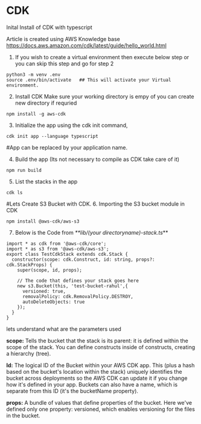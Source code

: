# CDK
Inital Install of CDK with typescript

Article is created using AWS Knowledge base https://docs.aws.amazon.com/cdk/latest/guide/hello_world.html


1. If you wish to create a virtual environment then execute below step or you can skip this step and go for step 2
```
python3 -m venv .env
source .env/bin/activate   ## This will activate your Virtual environment.
```

2. Install CDK 
Make sure your working directory is empy of you can create new directory if requried 
```
npm install -g aws-cdk
```

3. Initialize the app using the cdk init command,
```
cdk init app --language typescript
```

#App can be replaced by your application name.

4. Build the app (Its not necessary to compile as CDK take care of it)
```
npm run build
```
5. List the stacks in the app
```
cdk ls
```

#Lets Create S3 Bucket with CDK.
6. Importing the S3 bucket module in CDK
```
npm install @aws-cdk/aws-s3
```

7. Below is the Code from 
_**lib/(your directoryname)-stack.ts_**
```
import * as cdk from '@aws-cdk/core';
import * as s3 from '@aws-cdk/aws-s3';
export class TestCdkStack extends cdk.Stack {
  constructor(scope: cdk.Construct, id: string, props?: cdk.StackProps) {
    super(scope, id, props);

    // The code that defines your stack goes here
    new s3.Bucket(this, 'test-bucket-rahul',{
      versioned: true,
      removalPolicy: cdk.RemovalPolicy.DESTROY,
      autoDeleteObjects: true
    });
  }
}
```

lets understand what are the parameters used
 
**scope:** Tells the bucket that the stack is its parent: it is defined within the scope of the stack. You can define constructs inside of constructs, creating a hierarchy (tree).

**Id:** The logical ID of the Bucket within your AWS CDK app. This (plus a hash based on the bucket's location within the stack) uniquely identifies the bucket across deployments so the AWS CDK can update it if you change how it's defined in your app. Buckets can also have a name, which is separate from this ID (it's the bucketName property).

**props:** A bundle of values that define properties of the bucket. Here we've defined only one property: versioned, which enables versioning for the files in the bucket.


